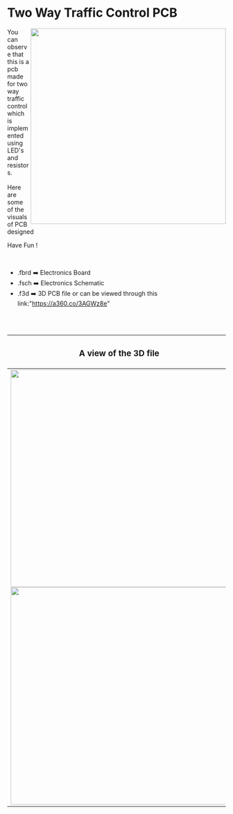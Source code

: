 <h1>Two Way Traffic Control PCB</h1>

<div>
   <img width=450 align=right src="https://github.com/Curovearth/Dive-into-Electronics/blob/main/PCB%20Designs/02-Two%20way%20traffic/Task%20_%20two%20way%20traffic%20control%20v7.png"/>
   <p>You can observe that this is a pcb made for two way traffic control which is implemented using LED's and resistors.<br><br>Here are some of the visuals of PCB designed<br>
        
   Have Fun !
  </p>
<br>

   - .fbrd ➡️ Electronics Board
   - .fsch ➡️ Electronics Schematic
   - .f3d  ➡️ 3D PCB file or can be viewed through this link:"https://a360.co/3AGWz8e"
   
<br> <br>  
<div align=center>
   
| <h3>A view of the 3D file</h2> | <h3>Schematic Diagram for PCB</h3> |      
| --- | --- |
| <img width=500 align=center src="https://github.com/Curovearth/Dive-into-Electronics/blob/main/PCB%20Designs/02-Two%20way%20traffic/img1.png"/><br><img width=500 align=center src="https://github.com/Curovearth/Dive-into-Electronics/blob/main/PCB%20Designs/02-Two%20way%20traffic/img2.png"/> |    <img width="500" src="https://github.com/Curovearth/Dive-into-Electronics/blob/main/PCB%20Designs/02-Two%20way%20traffic/schematic.jpg"> | 
 
</div>

 
